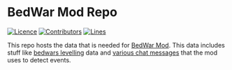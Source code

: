 # BedWar Mod Repo

[![Licence](https://img.shields.io/github/license/BedWarMod/BedWar-repo?color=informational)](./LICENSE)
[![Contributors](https://img.shields.io/github/contributors/BedWarMod/BedWar-repo?color=informational&logo=GitHub)](https://github.com/BedWarMod/BedWar-repo/graphs/contributors)
[![Lines](https://tokei.rs/b1/github/BedWarMod/BedWar-repo)](https://github.com/BedWarMod/BedWar-repo/graphs/code-frequency)

This repo hosts the data that is needed for [BedWar Mod](https://github.com/BedWarMod/BedWar). 
This data includes stuff like [bedwars levelling](constants/Experience.json) data and [various chat messages](constants/ChatRegex.json) that the mod uses to detect events.